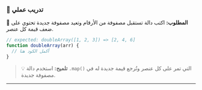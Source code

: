 ### 🧪 تدريب عملي

🔹 **المطلوب:**
اكتب دالة تستقبل مصفوفة من الأرقام وتعيد مصفوفة جديدة تحتوي على ضعف قيمة كل عنصر.
```javascript
// expected: doubleArray([1, 2, 3]) => [2, 4, 6]
function doubleArray(arr) {
  // أكمل الكود هنا
}
```
> 💡 **تلميح:** استخدم دالة `.map()` التي تمر على كل عنصر وتُرجع قيمة جديدة له في مصفوفة جديدة.

---

